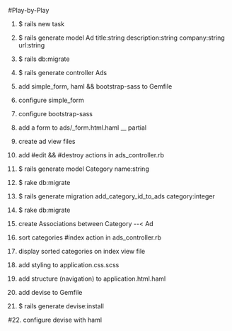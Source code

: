 #Play-by-Play

1. $ rails new task

2. $ rails generate model Ad title:string description:string company:string url:string

3. $ rails db:migrate

4. $ rails generate controller Ads

5. add simple_form, haml && bootstrap-sass to Gemfile

6. configure simple_form

7. configure bootstrap-sass

8. add a form to ads/_form.html.haml __ partial

9. create ad view files

10. add #edit && #destroy actions in ads_controller.rb

11. $ rails generate model Category name:string

12. $ rake db:migrate

13. $ rails generate migration add_category_id_to_ads category:integer

14. $ rake db:migrate

15. create Associations between Category --< Ad

16. sort categories #index action in ads_controller.rb

17. display sorted categories on index view file

18. add styling to application.css.scss

19. add structure (navigation) to application.html.haml

20. add devise to Gemfile

21. $ rails generate devise:install

#22. configure devise with haml

